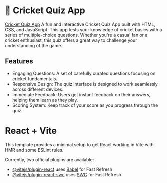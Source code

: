 # 🏏 Cricket Quiz App
[Cricket Quiz App](https://react-quiz-app-divyanshu.netlify.app/)
A fun and interactive Cricket Quiz App built with HTML, CSS, and JavaScript. This app tests your knowledge of cricket basics with a series of multiple-choice questions. Whether you're a casual fan or a cricket enthusiast, this quiz offers a great way to challenge your understanding of the game.

## Features
- Engaging Questions: A set of carefully curated questions focusing on cricket fundamentals.
- Responsive Design: The quiz interface is designed to work seamlessly across different devices.
- Immediate Feedback: Users get instant feedback on their answers, helping them learn as they play.
- Scoring System: Keep track of your score as you progress through the quiz.



# React + Vite

This template provides a minimal setup to get React working in Vite with HMR and some ESLint rules.

Currently, two official plugins are available:

- [@vitejs/plugin-react](https://github.com/vitejs/vite-plugin-react/blob/main/packages/plugin-react/README.md) uses [Babel](https://babeljs.io/) for Fast Refresh
- [@vitejs/plugin-react-swc](https://github.com/vitejs/vite-plugin-react-swc) uses [SWC](https://swc.rs/) for Fast Refresh
